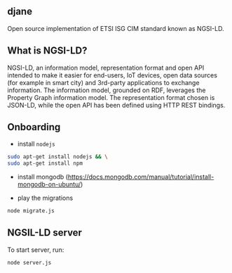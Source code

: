 ## djane 
Open source implementation of ETSI ISG CIM standard known as NGSI-LD.


## What is NGSI-LD?
NGSI-LD, an information model, representation format and open API intended to make it easier for end-users, IoT devices, open data sources (for example in smart city) and 3rd-party applications to exchange information. The information model, grounded on RDF, leverages the Property Graph information model. The representation format chosen is JSON-LD, while the open API has been defined using HTTP REST bindings. 

## Onboarding
* install `nodejs` 

```bash
sudo apt-get install nodejs && \
sudo apt-get install npm 
```

* install mongodb (https://docs.mongodb.com/manual/tutorial/install-mongodb-on-ubuntu/)

* play the migrations 
```bash
node migrate.js
```
## NGSIL-LD server 

To start server, run: 
```bash
node server.js
```
